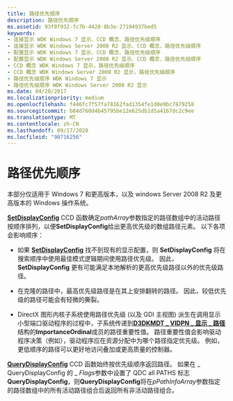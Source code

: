 ```yaml
---
title: 路径优先顺序
description: 路径优先顺序
ms.assetid: 93f8f932-fc7b-4420-8b3e-27194937bed5
keywords:
- 连接显示 WDK Windows 7 显示、CCD 概念、路径优先级顺序
- 连接显示 WDK Windows Server 2008 R2 显示、CCD 概念、路径优先级顺序
- 配置显示 WDK Windows 7 显示、CCD 概念、路径优先级顺序
- 配置显示 WDK Windows Server 2008 R2 显示、CCD 概念、路径优先级顺序
- CCD 概念 WDK Windows 7 显示，路径优先级顺序
- CCD 概念 WDK Windows Server 2008 R2 显示，路径优先级顺序
- 路径优先级顺序 WDK Windows 7 显示
- 路径优先级顺序 WDK Windows Server 2008 R2 显示
ms.date: 04/20/2017
ms.localizationpriority: medium
ms.openlocfilehash: f446fc7f57fa78162fad1354fe1d0e9bc7879258
ms.sourcegitcommit: b84d760d4b45795be12e625db1d5a4167dc2c9ee
ms.translationtype: MT
ms.contentlocale: zh-CN
ms.lasthandoff: 09/17/2020
ms.locfileid: "90716256"
---
```

# <a name="path-priority-order"></a>路径优先顺序


本部分仅适用于 Windows 7 和更高版本，以及 windows Server 2008 R2 及更高版本的 Windows 操作系统。

[**SetDisplayConfig**](/windows/win32/api/winuser/nf-winuser-setdisplayconfig) CCD 函数确定*pathArray*参数指定的路径数组中的活动路径按顺序排列，以便**SetDisplayConfig**给出更高优先级的数组路径元素。 以下各项会影响顺序：

-   如果 [**SetDisplayConfig**](/windows/win32/api/winuser/nf-winuser-setdisplayconfig) 找不到现有的显示配置，则 **SetDisplayConfig** 将在搜索顺序中使用最佳模式逻辑期间使用路径优先级。 因此， **SetDisplayConfig** 更有可能满足本地解析的更高优先级路径以外的优先级路径。

-   在克隆的路径中，最高优先级路径是在其上安排翻转的路径。 因此，较低优先级的路径可能会有轻微的撕裂。

-   DirectX 图形内核子系统使用路径优先级 (以及 GDI 主视图) 派生在调用显示小型端口驱动程序的过程中，子系统传递到[**D3DKMDT \_ VIDPN \_ 显示 \_ 路径**](/windows-hardware/drivers/ddi/d3dkmdt/ns-d3dkmdt-_d3dkmdt_vidpn_present_path)结构的**ImportanceOrdinal**成员的路径重要性值。 路径重要性值会影响驱动程序决策（例如），驱动程序应在资源分配中为哪个路径指定优先级。 例如，更低顺序的路径可以更好地访问叠加或更高质量的控制器。

[**QueryDisplayConfig**](/windows/win32/api/winuser/nf-winuser-querydisplayconfig) CCD 函数始终按优先级顺序返回路径。 如果在 \_ QueryDisplayConfig 的 \_ *Flags*参数中设置了 QDC all PATHS 标志**QueryDisplayConfig**，则**QueryDisplayConfig**将在*pPathInfoArray*参数指定的路径数组中的所有活动路径组合后返回所有非活动路径组合。

 

